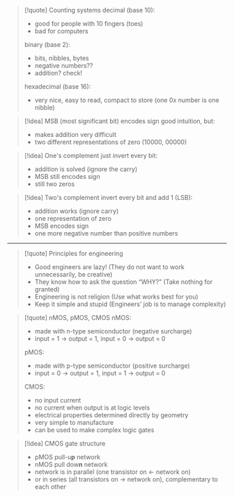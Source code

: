 

>[!quote] Counting systems
>decimal (base 10):
>- good for people with 10 fingers (toes)
>- bad for computers
>
>binary (base 2):
>- bits, nibbles, bytes
>- negative numbers??
>- addition? check!
>
>hexadecimal (base 16):
>- very nice, easy to read, compact to store (one 0x number is one nibble)

>[!idea] MSB (most significant bit) encodes sign
>good intuition, but:
>- makes addition very difficult
>- two different representations of zero (10000, 00000)

>[!idea] One's complement
>just invert every bit:
>- addition is solved (ignore the carry)
>- MSB still encodes sign
>- still two zeros

>[!idea] Two's complement
>invert every bit and add 1 (LSB):
>- addition works (ignore carry)
>- one representation of zero
>- MSB encodes sign
>- one more negative number than positive numbers

___

>[!quote] Principles for engineering
>- Good engineers are lazy! (They do not want to work unnecessarily, be creative)
>- They know how to ask the question “WHY?” (Take nothing for granted)
>- Engineering is not religion (Use what works best for you)
>- Keep it simple and stupid (Engineers’ job is to manage complexity)




>[!quote] nMOS, pMOS, CMOS
>nMOS:
>- made with n-type semiconductor (negative surcharge)
>- input = 1 -> output = 1, input = 0 -> output = 0 
>
>pMOS:
>- made with p-type semiconductor (positive surcharge)
>- input = 0 -> output = 1, input = 1 -> output = 0
>
>CMOS:
>- no input current
>- no current when output is at logic levels
>- electrical properties determined directly by geometry
>- very simple to manufacture
>- can be used to make complex logic gates


>[!idea] CMOS gate structure
>- pMOS pull-u**p** network
>- nMOS pull dow**n** network
>- network is in parallel (one transistor on <- network on)
>- or in series (all transistors on -> network on), complementary to each other

